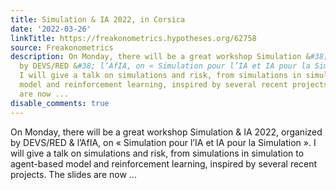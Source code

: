 ```yaml
---
title: Simulation & IA 2022, in Corsica
date: '2022-03-26'
linkTitle: https://freakonometrics.hypotheses.org/62758
source: Freakonometrics
description: On Monday, there will be a great workshop Simulation &#38; IA 2022, organized
  by DEVS/RED &#38; l’AfIA, on « Simulation pour l’IA et IA pour la Simulation ».
  I will give a talk on simulations and risk, from simulations in simulation to agent-based
  model and reinforcement learning, inspired by several recent projects. The slides
  are now ...
disable_comments: true
---
```

On Monday, there will be a great workshop Simulation &#38; IA 2022, organized by DEVS/RED &#38; l’AfIA, on « Simulation pour l’IA et IA pour la Simulation ». I will give a talk on simulations and risk, from simulations in simulation to agent-based model and reinforcement learning, inspired by several recent projects. The slides are now ...